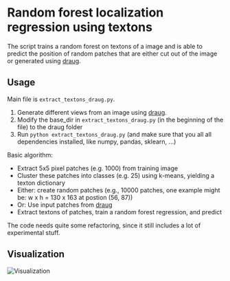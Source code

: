 # Random forest localization regression using textons

The script trains a random forest on textons of a image and is able to predict
the position of random patches that are either cut out of the image or generated using [draug](https://github.com/tudelft/draug).


## Usage

Main file is `extract_textons_draug.py`.

1. Generate different views from an image using [draug](https://github.com/tudelft/draug).
2. Modify the base_dir in `extract_textons_draug.py`  (in the beginning of the file) to the draug folder 
3. Run `python extract_textons_draug.py` (and make sure that you all all dependencies installed, like numpy, pandas, sklearn, ...)


Basic algorithm:

- Extract 5x5 pixel patches (e.g. 1000) from training image
- Cluster these patches into classes (e.g. 25) using k-means, yielding a texton dictionary
- Either: create random patches (e.g., 10000 patches, one example might be: w x h = 130 x 163 at postion (56, 87))
- Or: Use input patches from [draug](https://github.com/tudelft/draug)
- Extract textons of patches, train a random forest regression, and predict

The code needs quite some refactoring, since it still includes a lot of
experimental stuff.

## Visualization
![Visualization](https://raw.githubusercontent.com/tudelft/treXton/master/treXton.png?token=AF5G9q4BgIlbmX5Y-uk2S6HSu_jQf0H3ks5WVxb5wA%3D%3D)

